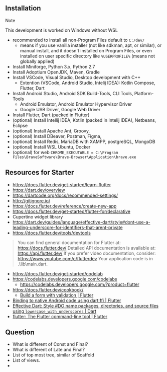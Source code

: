 ## Installation

> [!NOTE]
> This development is worked on Windows without WSL

- recommended to install all non-Program Files default to `C:/dev/`
  - means if you use vanilla installer (not like sdkman, apt, or similar), or manual install, and it doesn't installed on Program Files, or even installed on user specific directory like `%USERPROFILE%` (means not globally applied)
- Install Miniforge, Python 3.x, Python 2.7
- Install Adoptium OpenJDK, Maven, Gradle
- Install VSCode, Visual Studio, Desktop development with C++
  - Extention (VSCode, Android Studio, Intelij IDEA): Kotlin Compose, Flutter, Dart
- Install Android Studio, Android SDK Build-Tools, CLI Tools, Platform-Tools
  - Android Emulator, Android Emulator Hypervisor Driver
  - Google USB Driver, Google Web Driver
- Install Flutter, Dart (packed in Flutter)
- (optional) Install Intellij IDEA, Kotlin (packed in Intelij IDEA), Netbeans, Eclipse
- (optional) Install Apache Ant, Groovy,
- (optional) Install DBeaver, Postman, Figma, 
- (optional) Install Redis, MariaDB with XAMPP, postgreSQL, MongoDB
- (optional) Install WSL Ubuntu, Docker
- (optional) for web `CHROME_EXECUTABLE = C:\Program Files\BraveSoftware\Brave-Browser\Application\brave.exe`

## Resources for Starter

- https://docs.flutter.dev/get-started/learn-flutter
- https://dart.dev/overview
- https://dartcode.org/docs/recommended-settings/
- http://gitignore.io/
- https://docs.flutter.dev/reference/create-new-app
- https://docs.flutter.dev/get-started/flutter-for/declarative
- Cupertino widget library
- https://dart.dev/guides/language/effective-dart/style#dont-use-a-leading-underscore-for-identifiers-that-arent-private
- https://docs.flutter.dev/tools/devtools

> You can find general documentation for Flutter at: https://docs.flutter.dev/
> Detailed API documentation is available at: https://api.flutter.dev/
> If you prefer video documentation, consider: https://www.youtube.com/c/flutterdev
> Your application code is in .\lib\main.dart.

- https://docs.flutter.dev/get-started/codelab
- https://codelabs.developers.google.com/codelabs
  - https://codelabs.developers.google.com/?product=flutter
- https://docs.flutter.dev/cookbook/
  - [Build a form with validation | Flutter](https://docs.flutter.dev/cookbook/forms/validation)
- [Binding to native Android code using dart:ffi | Flutter](https://docs.flutter.dev/platform-integration/android/c-interop)
- [Effective Dart: Style #DO name packages, directories, and source files using `lowercase_with_underscores` | Dart](https://dart.dev/effective-dart/style#do-name-packages-and-file-system-entities-using-lowercase-with-underscores)
- [flutter: The Flutter command-line tool | Flutter](https://docs.flutter.dev/reference/flutter-cli)

## Question
- What is different of Const and Final?
- What is different of Late and Final?
- List of top most tree, similar of Scaffold
- List of views.
- 